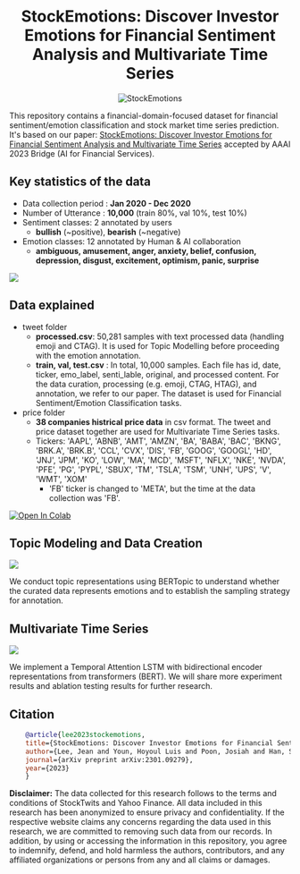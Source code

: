 <h1 align="center">StockEmotions: Discover Investor Emotions for Financial Sentiment Analysis and Multivariate Time Series</h1>

<p align="center">
	<img src="./img/1_sample_chart.png" alt="StockEmotions" style="max-width: 100%;">	     
</p>

This repository contains a financial-domain-focused dataset for financial sentiment/emotion classification and stock market time series prediction. It's based on our paper: [StockEmotions: Discover Investor Emotions for Financial Sentiment Analysis and Multivariate Time Series](https://arxiv.org/abs/2301.09279) accepted by AAAI 2023 Bridge (AI for Financial Services).


## Key statistics of the data
- Data collection period : **Jan 2020 - Dec 2020**
- Number of Utterance : **10,000**  (train 80%, val 10%, test 10%)
- Sentiment classes: 2 annotated by users 
    - **bullish** (~positive), **bearish** (~negative)
- Emotion classes: 12 annotated by Human & AI collaboration
    - **ambiguous, amusement, anger, anxiety, belief, confusion, depression, disgust, excitement, optimism, panic, surprise** 
<p align="left"><img src="./img/4_annotation_guide.png" style="max-width: 40%;"></p>


## Data explained
- tweet folder
    - **processed.csv**: 50,281 samples with text processed data (handling emoji and CTAG). It is used for Topic Modelling before proceeding with the emotion annotation.
    - **train, val, test.csv** : In total, 10,000 samples. Each file has id, date, ticker, emo_label, senti_lable, original, and processed content. For the data curation, processing (e.g. emoji, CTAG, HTAG), and annotation, we refer to our paper. The dataset is used for Financial Sentiment/Emotion Classification tasks. 
- price folder
    - **38 companies histrical price data** in csv format. The tweet and price dataset together are used for Multivariate Time Series tasks. 
    - Tickers: 
        'AAPL', 'ABNB', 'AMT', 'AMZN', 'BA', 'BABA', 'BAC', 'BKNG', 'BRK.A', 'BRK.B', 'CCL', 'CVX',
        'DIS', 'FB', 'GOOG', 'GOOGL', 'HD', 'JNJ', 'JPM', 'KO', 'LOW', 'MA', 'MCD', 'MSFT', 'NFLX',
        'NKE', 'NVDA', 'PFE', 'PG', 'PYPL', 'SBUX', 'TM', 'TSLA', 'TSM', 'UNH', 'UPS', 'V', 'WMT', 'XOM'
        - 'FB' ticker is changed to 'META', but the time at the data collection was 'FB'.

[![Open In Colab](https://colab.research.google.com/assets/colab-badge.svg)](https://colab.research.google.com/drive/1nL_85zsePTPXq4wbU9LD6XFEKeJVNe4X?usp=sharing)


## Topic Modeling and Data Creation
<p align="left"><img src="./img/2_topic_model.png" style="max-width: 70%;"></p>

We conduct topic representations using BERTopic to understand whether the curated data represents emotions and to establish the sampling strategy for annotation.  


## Multivariate Time Series
<p align="left"><img src="./img/5_timeseries_model.png" style="max-width: 40%;"></p>

We implement a Temporal Attention LSTM with bidirectional encoder representations from transformers (BERT). We will share more experiment results and ablation testing results for further research. 


## Citation

```bibtex
    @article{lee2023stockemotions,
    title={StockEmotions: Discover Investor Emotions for Financial Sentiment Analysis and Multivariate Time Series},
    author={Lee, Jean and Youn, Hoyoul Luis and Poon, Josiah and Han, Soyeon Caren},
    journal={arXiv preprint arXiv:2301.09279},
    year={2023}
    }
```

**Disclaimer:** 
The data collected for this research follows to the terms and conditions of StockTwits and Yahoo Finance. All data included in this research has been anonymized to ensure privacy and confidentiality. If the respective website claims any concerns regarding the data used in this research, we are committed to removing such data from our records. In addition, by using or accessing the information in this repository, you agree to indemnify, defend, and hold harmless the authors, contributors, and any affiliated organizations or persons from any and all claims or damages.


